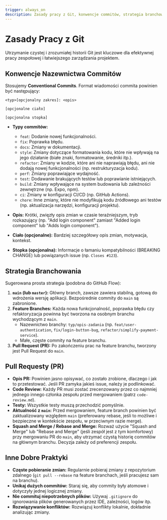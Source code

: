 ```yaml
---
trigger: always_on
description: Zasady pracy z Git, konwencje commitów, strategia branchowania i Pull Requesty.
---
```


# Zasady Pracy z Git

Utrzymanie czystej i zrozumiałej historii Git jest kluczowe dla efektywnej pracy zespołowej i łatwiejszego zarządzania projektem.

## Konwencje Nazewnictwa Commitów

Stosujemy **Conventional Commits**. Format wiadomości commita powinien być następujący:

```
<typ>[opcjonalny zakres]: <opis>

[opcjonalne ciało]

[opcjonalna stopka]
```

- **Typy commitów:**
  - `feat`: Dodanie nowej funkcjonalności.
  - `fix`: Poprawka błędu.
  - `docs`: Zmiany w dokumentacji.
  - `style`: Zmiany dotyczące formatowania kodu, które nie wpływają na jego działanie (białe znaki, formatowanie, średniki itp.).
  - `refactor`: Zmiany w kodzie, które ani nie naprawiają błędu, ani nie dodają nowej funkcjonalności (np. restrukturyzacja kodu).
  - `perf`: Zmiany poprawiające wydajność.
  - `test`: Dodawanie brakujących testów lub poprawianie istniejących.
  - `build`: Zmiany wpływające na system budowania lub zależności zewnętrzne (np. Expo, npm).
  - `ci`: Zmiany w konfiguracji CI/CD (np. GitHub Actions).
  - `chore`: Inne zmiany, które nie modyfikują kodu źródłowego ani testów (np. aktualizacja narzędzi, konfiguracji projektu).

- **Opis:** Krótki, zwięzły opis zmian w czasie teraźniejszym, tryb rozkazujący (np. "Add login component" zamiast "Added login component" lub "Adds login component").
- **Ciało (opcjonalne):** Bardziej szczegółowy opis zmian, motywacja, kontekst.
- **Stopka (opcjonalna):** Informacje o łamaniu kompatybilności (BREAKING CHANGE) lub powiązanych issue (np. `Closes #123`).

## Strategia Branchowania

Sugerowana prosta strategia (podobna do GitHub Flow):

1.  **`main` (lub `master`):** Główny branch, zawsze zawiera stabilną, gotową do wdrożenia wersję aplikacji. Bezpośrednie commity do `main` są zabronione.
2.  **Feature Branches:** Każda nowa funkcjonalność, poprawka błędu czy refaktoryzacja powinna być tworzona na osobnym branchu wychodzącym z `main`.
    - Nazewnictwo branchy: `typ/opis-zadania` (np. `feat/user-authentication`, `fix/login-button-bug`, `refactor/simplify-payment-service`).
    - Małe, częste commity na feature branchu.
3.  **Pull Request (PR):** Po zakończeniu prac na feature branchu, tworzony jest Pull Request do `main`.

## Pull Requesty (PR)

- **Opis PR:** Powinien jasno opisywać, co zostało zrobione, dlaczego i jak to przetestować. Jeśli PR zamyka jakieś issue, należy je podlinkować.
- **Code Review:** Każdy PR musi zostać zrecenzowany przez co najmniej jednego innego członka zespołu przed mergowaniem (patrz `code-review.md`).
- **Testy:** Wszystkie testy muszą przechodzić pomyślnie.
- **Aktualność z `main`:** Przed mergowaniem, feature branch powinien być zaktualizowany względem `main` (preferowany rebase, jeśli to możliwe i bezpieczne w kontekście zespołu, w przeciwnym razie merge).
- **Squash and Merge / Rebase and Merge:** Rozważ użycie "Squash and Merge" lub "Rebase and Merge" (jeśli zespół jest z tym komfortowy) przy mergowaniu PR do `main`, aby utrzymać czystą historię commitów na głównym branchu. Decyzja zależy od preferencji zespołu.

## Inne Dobre Praktyki

- **Częste pobieranie zmian:** Regularnie pobieraj zmiany z repozytorium zdalnego (`git pull --rebase` na feature branchach, jeśli pracujesz sam na branchu).
- **Unikaj dużych commitów:** Staraj się, aby commity były atomowe i dotyczyły jednej logicznej zmiany.
- **Nie commituj niepotrzebnych plików:** Używaj `.gitignore` do ignorowania plików generowanych przez IDE, zależności, logów itp.
- **Rozwiązywanie konfliktów:** Rozwiązuj konflikty lokalnie, dokładnie analizując zmiany.

